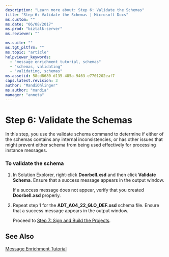 ```yaml
---
description: "Learn more about: Step 6: Validate the Schemas"
title: "Step 6: Validate the Schemas | Microsoft Docs"
ms.custom: ""
ms.date: "06/08/2017"
ms.prod: "biztalk-server"
ms.reviewer: ""

ms.suite: ""
ms.tgt_pltfrm: ""
ms.topic: "article"
helpviewer_keywords: 
  - "message enrichment tutorial, schemas"
  - "schemas, validating"
  - "validating, schemas"
ms.assetid: 58cd8680-d135-485a-9463-e7701202eaf7
caps.latest.revision: 3
author: "MandiOhlinger"
ms.author: "mandia"
manager: "anneta"
---
```

# Step 6: Validate the Schemas
In this step, you use the validate schema command to determine if either of the schemas contains any internal inconsistencies, or has other issues that might prevent either schema from being used effectively for processing instance messages.  
  
### To validate the schema  
  
1. In Solution Explorer, right-click **Doorbell.xsd** and then click **Validate Schema**. Ensure that a success message appears in the output window.  
  
    If a success message does not appear, verify that you created **Doorbell.xsd** properly.  
  
2. Repeat step 1 for the **ADT_A04_22_GLO_DEF.xsd** schema file. Ensure that a success message appears in the output window.  
  
   Proceed to [Step 7: Sign and Build the Projects](../../adapters-and-accelerators/accelerator-hl7/step-7-sign-and-build-the-projects.md).  
  
## See Also  
 [Message Enrichment Tutorial](../../adapters-and-accelerators/accelerator-hl7/message-enrichment-tutorial.md)
